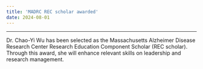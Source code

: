 ```yaml
---
title: 'MADRC REC scholar awarded'
date: 2024-08-01
---
```


------


Dr. Chao-Yi Wu has been selected as the Massachusetts Alzheimer Disease Research Center Research Education Component Scholar (REC scholar). Through this award, she will enhance relevant skills on leadership and research management.

